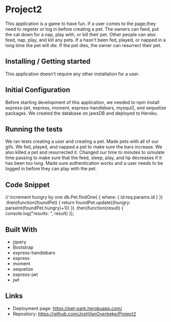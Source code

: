 # Project2
This application is a game to have fun.  If a user comes to the page,they need to register or log in before creating a pet.  The owners can feed, put the cat down for a nap, play with, or kill their pet. Other people can also feed, nap, play, and kill any pets. If a hasn't been fed, played, or napped in a long time the pet will die.  If the pet dies, the owner can resurrect their pet.

## Installing / Getting started

This application doesn't require any other installation for a user.

## Initial Configuration

Before starting development of this application, we needed to npm install express-jwt, express, moment, express-handlebars, mysqul2, and sequelize packages. We created the database on jawsDB and deployed to Heroku.


## Running the tests

We ran tests creating a user and creating a pet.  Made pets with all of our gifs. We fed, played, and napped a pet to make sure the bars increase.  We also killed a pet and resurrected it.  Changed our time to minutes to simulate time passing to make sure that the feed, sleep, play, and hp decreases if it has been too long.  Made sure authentication works and a user needs to be logged in before they can play with the pet.  

## Code Snippet

// increment hungry by one
     db.Pet.findOne(
        {
            where: {
                id:req.params.id
            }
        })
        .then(function(foundPet) {
        return foundPet.update({hungry: parseInt(foundPet.hungry)+1})
        })
        .then(function(result) {
        console.log("results: ", result)
        });

## Built With
* jquery
* Bootstrap
* express-handlebars
* express
* moment
* sequelize
* express-jwt
* jwt

## Links

- Deployment page: https://pet-park.herokuapp.com/
- Repository: https://github.com/JoshVanOverbeke/Project2
